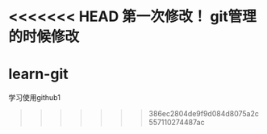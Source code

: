 <<<<<<< HEAD
第一次修改！
git管理的时候修改
=======
# learn-git
学习使用github1
>>>>>>> 386ec2804de9f9d084d8075a2c557110274487ac
